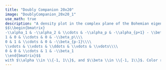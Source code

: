 ```yaml
---
title: "Doubly Companion 20x20"
image: "DoublyCompanion_20x20_1"
use_math: true
description: "A density plot in the complex plane of the Bohemian eigenvalues of a sample of 10 million 20x20 $(p=19)$ doubly companion matrices
$$\\begin{bmatrix}
-\\alpha_1 & -\\alpha_2 & \\cdots & -\\alpha_p & -\\alpha_{p+1} - \\beta_{p+1}\\\\
1 & 0 & \\cdots & 0 & -\\beta_p\\\\
0 & 1 & \\cdots & 0 & -\\beta_{p-1}\\\\
\\vdots & \\vdots & \\ddots & \\vdots & \\vdots\\\\
0 & 0 & \\cdots & 1 & -\\beta_1
\\end{bmatrix}$$
with $\\alpha \\in \\{-1, 1\\}$, and $\\beta \\in \\{-1, 1\\}$. Color represents the eigenvalue density and the plot is viewed on [-2-2i, 2+2i]."
---
```

